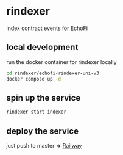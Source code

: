 # rindexer
index contract events for EchoFi

## local development
run the docker container for rindexer locally
```bash
cd rindexer/echofi-rindexer-uni-v3
docker compose up -d
```

## spin up the service
```bash
rindexer start indexer
```

## deploy the service
just push to master => [Railway](https://railway.app/template/Rqrlcf)